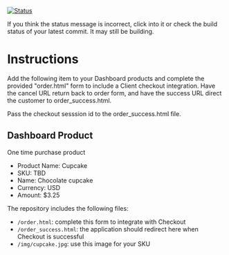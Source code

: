 [![Status](https://img.shields.io/badge/status-SUBMITTABLE%20COMMIT:%2032228e6af3187345fd10c86d559c5790576a8468-brightgreen.svg)](https://github.com/andremcb/bakery_scaffold_AApE3fQi8zR0pcdo/commit/32228e6af3187345fd10c86d559c5790576a8468)





































































































If you think the status message is incorrect, click into it or check the build status of your latest commit. It may still be building.

# Instructions 

Add the following item to your Dashboard products and complete the provided "order.html" form to include a Client checkout integration. Have the cancel URL return back to order form, and have the success URL direct the customer to order_success.html. 

Pass the checkout sesssion id to the order_success.html file.

## Dashboard Product
One time purchase product
* Product Name: Cupcake
* SKU: TBD
* Name: Chocolate cupcake
* Currency: USD
* Amount: $3.25

The repository includes the following files:
* `/order.html`: complete this form to integrate with Checkout
* `/order_success.html`: the application should redirect here when Checkout is successful
* `/img/cupcake.jpg`: use this image for your SKU
